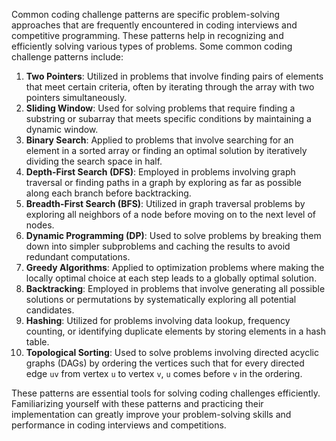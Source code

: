 Common coding challenge patterns are specific problem-solving approaches that are frequently encountered in coding interviews and competitive programming. These patterns help in recognizing and efficiently solving various types of problems. Some common coding challenge patterns include:

1. **Two Pointers**: Utilized in problems that involve finding pairs of elements that meet certain criteria, often by iterating through the array with two pointers simultaneously.
2. **Sliding Window**: Used for solving problems that require finding a substring or subarray that meets specific conditions by maintaining a dynamic window.
3. **Binary Search**: Applied to problems that involve searching for an element in a sorted array or finding an optimal solution by iteratively dividing the search space in half.
4. **Depth-First Search (DFS)**: Employed in problems involving graph traversal or finding paths in a graph by exploring as far as possible along each branch before backtracking.
5. **Breadth-First Search (BFS)**: Utilized in graph traversal problems by exploring all neighbors of a node before moving on to the next level of nodes.
6. **Dynamic Programming (DP)**: Used to solve problems by breaking them down into simpler subproblems and caching the results to avoid redundant computations.
7. **Greedy Algorithms**: Applied to optimization problems where making the locally optimal choice at each step leads to a globally optimal solution.
8. **Backtracking**: Employed in problems that involve generating all possible solutions or permutations by systematically exploring all potential candidates.
9. **Hashing**: Utilized for problems involving data lookup, frequency counting, or identifying duplicate elements by storing elements in a hash table.
10. **Topological Sorting**: Used to solve problems involving directed acyclic graphs (DAGs) by ordering the vertices such that for every directed edge `uv` from vertex `u` to vertex `v`, `u` comes before `v` in the ordering.

These patterns are essential tools for solving coding challenges efficiently. Familiarizing yourself with these patterns and practicing their implementation can greatly improve your problem-solving skills and performance in coding interviews and competitions.
